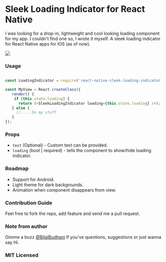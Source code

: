 # Sleek Loading Indicator for React Native
I was looking for a drop-in, lightweight and cool looking loading component for my app. I couldn't find one so, I wrote it myself. 
A sleek loading indicator for React Native apps for IOS (as of now).

![](https://cloud.githubusercontent.com/assets/1650995/14425096/5a5fa0d4-0002-11e6-8931-f8677ff10048.png)  


### Usage

```javascript

const LoadingIndicator = require('react-native-sleek-loading-indicator');

const MyView = React.createClass({
   render() {
    if (this.state.loading) {
      return (<SleekLoadingIndicator loading={this.state.loading} />); 
   } else {
     //.... Do my stuff
   }
});

```

### Props
- `text` (Optional) - Custom text can be provided. 
- `loading` (bool | required) - tells the component to show/hide loading indicator. 

### Roadmap
- Support for Android.
- Light theme for dark backgrounds.
- Animation when component disappears from view. 

### Contribution Guide 
Feel free to fork the repo, add feature and send me a pull request. 

### Note from author 
Gimme a buzz [@BilalBudhani](https://twitter.com/BilalBudhani) If you've questions, suggestions or just wanna say Hi.

### MIT Licensed
